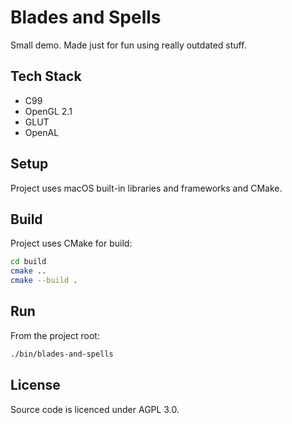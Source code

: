 # Blades and Spells

Small demo. Made just for fun using really outdated stuff.

## Tech Stack

* C99
* OpenGL 2.1
* GLUT
* OpenAL

## Setup

Project uses macOS built-in libraries and frameworks and CMake.

## Build

Project uses CMake for build:

```sh
cd build
cmake ..
cmake --build .
```

## Run

From the project root:

```sh
./bin/blades-and-spells
```

## License

Source code is licenced under AGPL 3.0.

